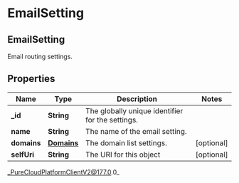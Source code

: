 # EmailSetting

## EmailSetting
Email routing settings.

## Properties

|Name | Type | Description | Notes|
|------------ | ------------- | ------------- | -------------|
| **_id** | **String** | The globally unique identifier for the settings. | |
| **name** | **String** | The name of the email setting. | |
| **domains** | [**Domains**](Domains) | The domain list settings. | [optional] |
| **selfUri** | **String** | The URI for this object | [optional] |



_PureCloudPlatformClientV2@177.0.0_
